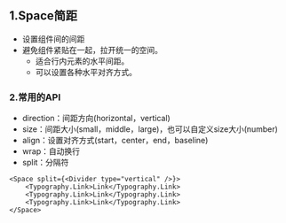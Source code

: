 ## 1.Space简距

- 设置组件间的间距
- 避免组件紧贴在一起，拉开统一的空间。
  - 适合行内元素的水平间距。
  - 可以设置各种水平对齐方式。

### 2.常用的API

- direction：间距方向(horizontal，vertical)
- size：间距大小(small，middle，large)，也可以自定义size大小(number)
- align：设置对齐方式(start，center，end，baseline)
- wrap：自动换行
- split：分隔符

```tsx
<Space split={<Divider type="vertical" />}>
    <Typography.Link>Link</Typography.Link>
    <Typography.Link>Link</Typography.Link>
    <Typography.Link>Link</Typography.Link>
</Space>
```


